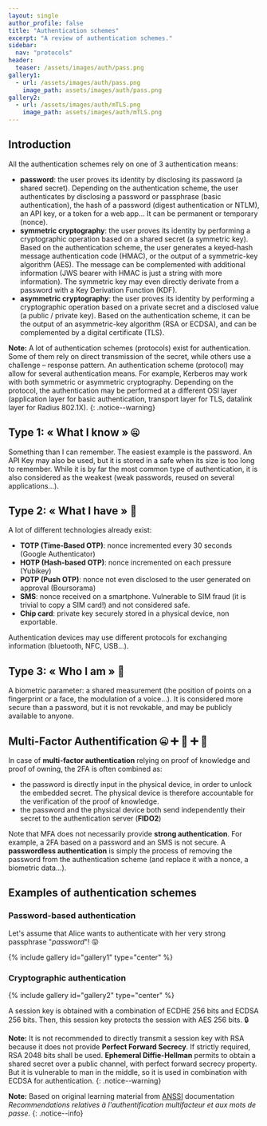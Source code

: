 ```yaml
---
layout: single
author_profile: false
title: "Authentication schemes"
excerpt: "A review of authentication schemes."
sidebar:
  nav: "protocols"
header:
  teaser: /assets/images/auth/pass.png
gallery1:
  - url: /assets/images/auth/pass.png
    image_path: assets/images/auth/pass.png
gallery2:
  - url: /assets/images/auth/mTLS.png
    image_path: assets/images/auth/mTLS.png
---
```

## Introduction

All the authentication schemes rely on one of 3 authentication means:
- **password**: the user proves its identity by disclosing its password (a shared secret). Depending on the authentication scheme, the user authenticates by disclosing a password or passphrase (basic authentication), the hash of a password (digest authentication or NTLM), an API key, or a token for a web app… It can be permanent or temporary (nonce).
- **symmetric cryptography**: the user proves its identity by performing a cryptographic operation based on a shared secret (a symmetric key). Based on the authentication scheme, the user generates a keyed-hash message authentication code (HMAC), or the output of a symmetric-key algorithm (AES). The message can be complemented with additional information (JWS bearer with HMAC is just a string with more information). The symmetric key may even directly derivate from a password with a Key Derivation Function (KDF).
- **asymmetric cryptography**: the user proves its identity by performing a cryptographic operation based on a private secret and a disclosed value (a public / private key). Based on the authentication scheme, it can be the output of an asymmetric-key algorithm (RSA or ECDSA), and can be complemented by a digital certificate (TLS).

**Note:** A lot of authentication schemes (protocols) exist for authentication. Some of them rely on direct transmission of the secret, while others use a challenge – response pattern. An authentication scheme (protocol) may allow for several authentication means. For example, Kerberos may work with both symmetric or asymmetric cryptography. Depending on the protocol, the authentication may be performed at a different OSI layer (application layer for basic authentication, transport layer for TLS, datalink layer for Radius 802.1X).
{: .notice--warning}

## Type 1: « What I know » :zipper_mouth_face:

Something than I can remember. The easiest example is the password. An API Key may also be used, but it is stored in a safe when its size is too long to remember. While it is by far the most common type of authentication, it is also considered as the weakest (weak passwords, reused on several applications...).

## Type 2: « What I have » :iphone:

A lot of different technologies already exist:
- **TOTP (Time-Based OTP)**: nonce incremented every 30 seconds (Google Authenticator)
- **HOTP (Hash-based OTP)**: nonce incremented on each pressure (Yubikey)
- **POTP (Push OTP)**: nonce not even disclosed to the user generated on approval (Boursorama)
- **SMS**: nonce received on a smartphone. Vulnerable to SIM fraud (it is trivial to copy a SIM card!) and not considered safe.
- **Chip card**: private key securely stored in a physical device, non exportable.

Authentication devices may use different protocols for exchanging information (bluetooth, NFC, USB…).

## Type 3: « Who I am » :eyes:

A biometric parameter: a shared measurement (the position of points on a fingerprint or a face, the modulation of a voice…). It is considered more secure than a password, but it is not revokable, and may be publicly available to anyone.

## Multi-Factor Authentification :zipper_mouth_face: :heavy_plus_sign: :eyes: :heavy_plus_sign: :iphone:

In case of **multi-factor authentication** relying  on proof of knowledge and proof of owning, the 2FA is often combined as:
- the password is directly input in the physical device, in order to unlock the embedded secret. The physical device is therefore accountable for the verification of the proof of knowledge.
- the password and the physical device both send independently their secret to the authentication server (**FIDO2**)

Note that MFA does not necessarily provide **strong authentication**. For example, a 2FA based on a password and an SMS is not secure.
A **passwordless authentication** is simply the process of removing the password from the authentication scheme (and replace it with a nonce, a biometric data…).

## Examples of authentication schemes

### Password-based authentication

Let's assume that Alice wants to authenticate with her very strong passphrase "*password*"! :stuck_out_tongue_closed_eyes:

{% include gallery id="gallery1" type="center" %}

### Cryptographic authentication

{% include gallery id="gallery2" type="center" %}

A session key is obtained with a combination of ECDHE 256 bits and ECDSA 256 bits. Then, this session key protects the session with AES 256 bits. :lock:

**Note:** It is not recommended to directly transmit a session key with RSA because it does not provide **Perfect Forward Secrecy**. If strictly required, RSA 2048 bits shall be used. **Ephemeral Diffie-Hellman** permits to obtain a shared secret over a public channel, with perfect forward secrecy property. But it is vulnerable to man in the middle, so it is used in combination with ECDSA for authentication.
{: .notice--warning}

**Note:** Based on original learning material from [ANSSI](https://www.ssi.gouv.fr/) documentation *Recommendations relatives à l'authentification multifacteur et aux mots de passe*.
{: .notice--info}
